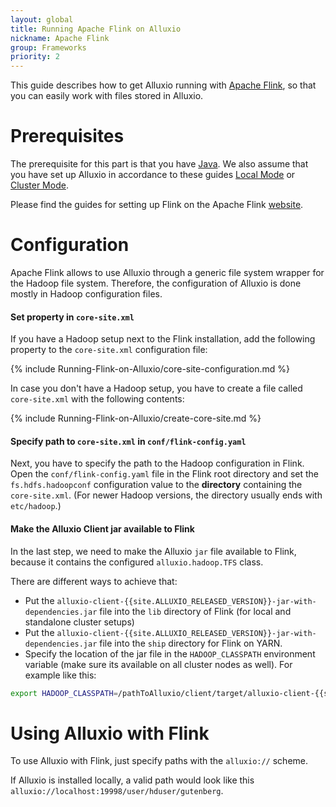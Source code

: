 ```yaml
---
layout: global
title: Running Apache Flink on Alluxio
nickname: Apache Flink
group: Frameworks
priority: 2
---
```


This guide describes how to get Alluxio running with [Apache Flink](http://flink.apache.org/), so
that you can easily work with files stored in Alluxio.

# Prerequisites

The prerequisite for this part is that you have
[Java](Java-Setup.html). We also assume that you have set up
Alluxio in accordance to these guides [Local Mode](Running-Alluxio-Locally.html) or
[Cluster Mode](Running-Alluxio-on-a-Cluster.html).

Please find the guides for setting up Flink on the Apache Flink [website](http://flink.apache.org/).

# Configuration

Apache Flink allows to use Alluxio through a generic file system wrapper for the Hadoop file system.
Therefore, the configuration of Alluxio is done mostly in Hadoop configuration files.

#### Set property in `core-site.xml`

If you have a Hadoop setup next to the Flink installation, add the following property to the
`core-site.xml` configuration file:

{% include Running-Flink-on-Alluxio/core-site-configuration.md %}

In case you don't have a Hadoop setup, you have to create a file called `core-site.xml` with the
following contents:

{% include Running-Flink-on-Alluxio/create-core-site.md %}

#### Specify path to `core-site.xml` in `conf/flink-config.yaml`

Next, you have to specify the path to the Hadoop configuration in Flink. Open the 
`conf/flink-config.yaml` file in the Flink root directory and set the `fs.hdfs.hadoopconf`
configuration value to the **directory** containing the `core-site.xml`. (For newer Hadoop versions,
the directory usually ends with `etc/hadoop`.)

#### Make the Alluxio Client jar available to Flink

In the last step, we need to make the Alluxio `jar` file available to Flink, because it contains the
configured `alluxio.hadoop.TFS` class.

There are different ways to achieve that:

- Put the `alluxio-client-{{site.ALLUXIO_RELEASED_VERSION}}-jar-with-dependencies.jar` file into the
`lib` directory of Flink (for local and standalone cluster setups)
- Put the `alluxio-client-{{site.ALLUXIO_RELEASED_VERSION}}-jar-with-dependencies.jar` file into the
`ship` directory for Flink on YARN.
- Specify the location of the jar file in the `HADOOP_CLASSPATH` environment variable (make sure its
available on all cluster nodes as well). For example like this:

```bash
export HADOOP_CLASSPATH=/pathToAlluxio/client/target/alluxio-client-{{site.ALLUXIO_RELEASED_VERSION}}-jar-with-dependencies.jar
```

# Using Alluxio with Flink

To use Alluxio with Flink, just specify paths with the `alluxio://` scheme.

If Alluxio is installed locally, a valid path would look like this
`alluxio://localhost:19998/user/hduser/gutenberg`.
